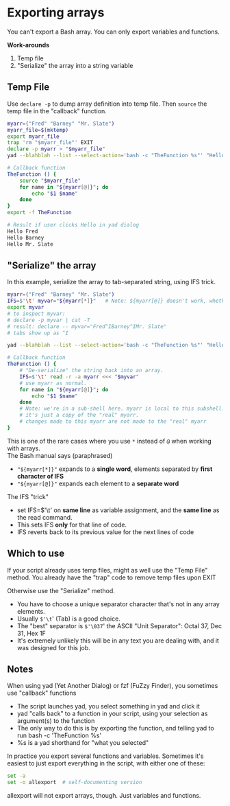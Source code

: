 # Exporting arrays
You can't export a Bash array. You can only export variables and functions.

**Work-arounds**

1.  Temp file
2.  "Serialize" the array into a string variable

## Temp File

Use `declare -p` to dump array definition into temp file. Then `source`
the temp file in the "callback" function.

``` bash
myarr=("Fred" "Barney" "Mr. Slate")
myarr_file=$(mktemp)
export myarr_file
trap 'rm "$myarr_file"' EXIT
declare -p myarr > "$myarr_file"  
yad --blahblah --list --select-action='bash -c "TheFunction %s"' "Hello" "GoodBye"

# Callback function
TheFunction () {
    source "$myarr_file"
    for name in "${myarr[@]}"; do
        echo "$1 $name"
    done
}
export -f TheFunction   

# Result if user clicks Hello in yad dialog
Hello Fred
Hello Barney
Hello Mr. Slate
```

## "Serialize" the array

In this example, serialize the array to tab-separated string, using IFS trick.

``` bash
myarr=("Fred" "Barney" "Mr. Slate")
IFS=$'\t' myvar="${myarr[*]}"   # Note: ${myarr[@]} doesn't work, whether you quote it or not.
export myvar
# to inspect myvar:
# declare -p myvar | cat -T
# result: declare -- myvar="Fred^IBarney^IMr. Slate"
# tabs show up as ^I

yad --blahblah --list --select-action='bash -c "TheFunction %s"' "Hello" "GoodBye"

# Callback function
TheFunction () {
    # "De-serialize" the string back into an array.
    IFS=$'\t' read -r -a myarr <<< "$myvar"
    # use myarr as normal.
    for name in "${myarr[@]}"; do
        echo "$1 $name"
    done
    # Note: we're in a sub-shell here. myarr is local to this subshell.
    # it's just a copy of the "real" myarr.
    # changes made to this myarr are not made to the "real" myarr
}
```

This is one of the rare cases where you use `*` instead of `@` when working with arrays.  
The Bash manual says (paraphrased)  
- `"${myarr[*]}"` expands to a **single word**, elements separated by **first character of IFS**
- `"${myarr[@]}"` expands each element to a **separate word**

The IFS "trick"
- set IFS=$'\t' on **same line** as variable assignment, and the **same line** as the read command.
- This sets IFS **only** for that line of code.
- IFS reverts back to its previous value for the next lines of code


## Which to use

If your script already uses temp files, might as well use the "Temp File" method.
You already have the "trap" code to remove temp files upon EXIT

Otherwise use the "Serialize" method.

- You have to choose a unique separator character that's not in any array elements.
- Usually `$'\t`' (Tab) is a good choice.
- The "best" separator is `$'\037`' the ASCII "Unit Separator": Octal 37, Dec 31, Hex 1F
- It's extremely unlikely this will be in any text you are dealing with, and it was designed for this job.

## Notes
When using yad (Yet Another Dialog) or fzf (FuZzy Finder), you sometimes use "callback" functions

- The script launches yad, you select something in yad and click it
- yad "calls back" to a function in your script, using your selection as argument(s) to the function
- The only way to do this is by exporting the function, and telling yad to run bash -c 'TheFunction %s'
- %s is a yad shorthand for "what you selected"

In practice you export several functions and variables. Sometimes it's easiest to just export everything in
the script, with either one of these:
```bash
set -a
set -o allexport  # self-documenting version
```
allexport will not export arrays, though. Just variables and functions.
